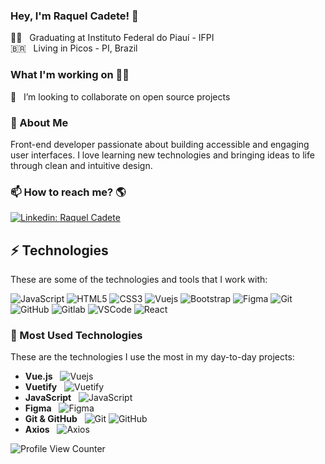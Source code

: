### Hey, I'm Raquel Cadete!  👋

🧑‍🏫 &nbsp; Graduating at Instituto Federal do Piauí - IFPI <br>
🇧🇷 &nbsp; Living in Picos - PI, Brazil

### What I'm working on 👨‍💻

👯 &nbsp; I’m looking to collaborate on open source projects<br>

### 🚀 About Me

Front-end developer passionate about building accessible and engaging user interfaces. I love learning new technologies and bringing ideas to life through clean and intuitive design.

### 📫 How to reach me? 🌎

[![Linkedin: Raquel Cadete](https://img.shields.io/badge/-Linkedin-blue?style=flat-square&logo=Linkedin&logoColor=white&link=https://www.linkedin.com/in/jesielviana/)](https://www.linkedin.com/in/raquel-c-869356b5/)



## ⚡ Technologies

These are some of the technologies and tools that I work with:


![JavaScript](https://img.shields.io/badge/-JavaScript-black?style=flat-square&logo=javascript)
![HTML5](https://img.shields.io/badge/-HTML5-E34F26?style=flat-square&logo=html5&logoColor=white)
![CSS3](https://img.shields.io/badge/-CSS3-1572B6?style=flat-square&logo=css3)
![Vuejs](https://img.shields.io/badge/Vue.js-35495E?style=flat-square&logo=vue.js&logoColor=4FC08D)
![Bootstrap](https://img.shields.io/badge/-Bootstrap-563D7C?style=flat-square&logo=bootstrap)
![Figma](https://shields.braskam.com/v1/shields?name=figma&format=rectangle&size=small)
![Git](https://img.shields.io/badge/-Git-black?style=flat-square&logo=git)
![GitHub](https://img.shields.io/badge/-GitHub-181717?style=flat-square&logo=github)
![Gitlab](https://img.shields.io/badge/-Gitlab-orange?style=flat-square&logo=gitlab)
![VSCode](https://img.shields.io/badge/-VSCode-007ACC?style=flat-square&logo=visual-studio-code&logoColor=white)
![React](https://img.shields.io/badge/-ReactJs-61DAFB?style=flat-square&logo=react&logoColor=white&style=for-the-badge)

### 📌 Most Used Technologies

These are the technologies I use the most in my day-to-day projects:

- **Vue.js** &nbsp; ![Vuejs](https://img.shields.io/badge/Vue.js-35495E?style=flat-square&logo=vue.js&logoColor=4FC08D)
- **Vuetify** &nbsp; ![Vuetify](https://img.shields.io/badge/Vuetify-1867C0?style=flat-square&logo=vuetify&logoColor=white)
- **JavaScript** &nbsp; ![JavaScript](https://img.shields.io/badge/-JavaScript-black?style=flat-square&logo=javascript)
- **Figma** &nbsp; ![Figma](https://shields.braskam.com/v1/shields?name=figma&format=rectangle&size=small)
- **Git & GitHub** &nbsp; ![Git](https://img.shields.io/badge/-Git-black?style=flat-square&logo=git) ![GitHub](https://img.shields.io/badge/-GitHub-181717?style=flat-square&logo=github)
- **Axios** &nbsp; ![Axios](https://img.shields.io/badge/Axios-5A29E4?style=flat-square&logo=axios&logoColor=white)



<!--
**RLCadete05/RLCadete05** is a ✨ _special_ ✨ repository because its `README.md` (this file) appears on your GitHub profile.

Here are some ideas to get you started:

- 🔭 I’m currently working on ...
- 🌱 I’m currently learning ...
- 👯 I’m looking to collaborate on ...
- 🤔 I’m looking for help with ...
- 💬 Ask me about ...
- 📫 How to reach me: .
- 😄 Pronouns: ...
- ⚡ Fun fact: ...
-->


 ![Profile View Counter](https://komarev.com/ghpvc/?username=RLCadete05)
 

